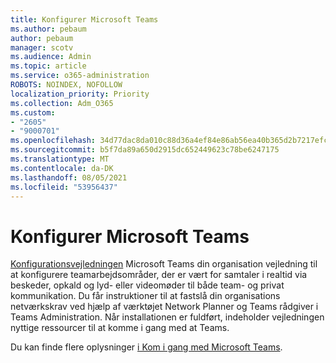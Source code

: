 ```yaml
---
title: Konfigurer Microsoft Teams
ms.author: pebaum
author: pebaum
manager: scotv
ms.audience: Admin
ms.topic: article
ms.service: o365-administration
ROBOTS: NOINDEX, NOFOLLOW
localization_priority: Priority
ms.collection: Adm_O365
ms.custom:
- "2605"
- "9000701"
ms.openlocfilehash: 34d77dac8da010c88d36a4ef84e86ab56ea40b365d2b7217efcd057df85738d3
ms.sourcegitcommit: b5f7da89a650d2915dc652449623c78be6247175
ms.translationtype: MT
ms.contentlocale: da-DK
ms.lasthandoff: 08/05/2021
ms.locfileid: "53956437"
---
```

# <a name="set-up-microsoft-teams"></a>Konfigurer Microsoft Teams

[Konfigurationsvejledningen](https://aka.ms/teamsguidance) Microsoft Teams din organisation vejledning til at konfigurere teamarbejdsområder, der er vært for samtaler i realtid via beskeder, opkald og lyd- eller videomøder til både team- og privat kommunikation. Du får instruktioner til at fastslå din organisations netværkskrav ved hjælp af værktøjet Network Planner og Teams rådgiver i Teams Administration. Når installationen er fuldført, indeholder vejledningen nyttige ressourcer til at komme i gang med at Teams.

Du kan finde flere oplysninger [i Kom i gang med Microsoft Teams](https://docs.microsoft.com/microsoftteams/get-started-with-teams-quick-start).
